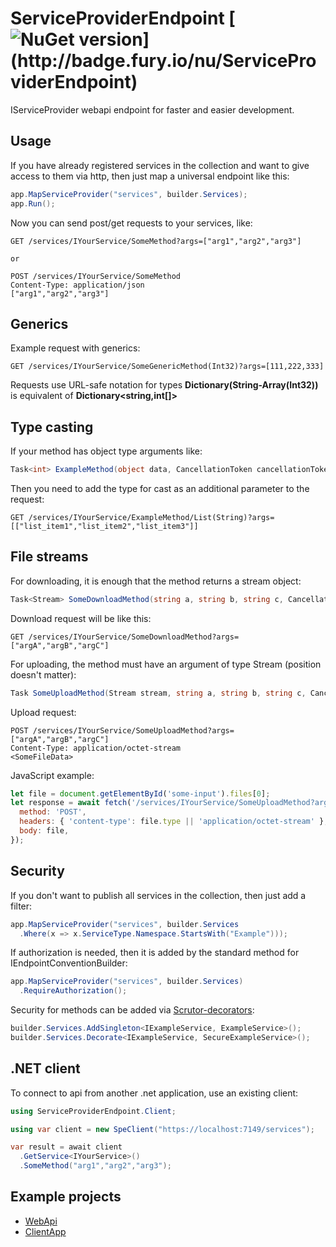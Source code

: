 # ServiceProviderEndpoint [![NuGet version](https://badge.fury.io/nu/ServiceProviderEndpoint.svg?)](http://badge.fury.io/nu/ServiceProviderEndpoint)
IServiceProvider webapi endpoint for faster and easier development.


## Usage
If you have already registered services in the collection and want to give access to them via http, then just map a universal endpoint like this:
```C#
app.MapServiceProvider("services", builder.Services);
app.Run();
```

Now you can send post/get requests to your services, like:
```
GET /services/IYourService/SomeMethod?args=["arg1","arg2","arg3"]

or

POST /services/IYourService/SomeMethod
Content-Type: application/json
["arg1","arg2","arg3"]
```


## Generics
Example request with generics:
```
GET /services/IYourService/SomeGenericMethod(Int32)?args=[111,222,333]
```
Requests use URL-safe notation for types **Dictionary(String-Array(Int32))** is equivalent of **Dictionary<string,int[]>** 


## Type casting
If your method has object type arguments like:
```C#
Task<int> ExampleMethod(object data, CancellationToken cancellationToken);
```
Then you need to add the type for cast as an additional parameter to the request:
```
GET /services/IYourService/ExampleMethod/List(String)?args=[["list_item1","list_item2","list_item3"]]
```


## File streams
For downloading, it is enough that the method returns a stream object:
```C#
Task<Stream> SomeDownloadMethod(string a, string b, string c, CancellationToken cancellationToken);
```
Download request will be like this:
```
GET /services/IYourService/SomeDownloadMethod?args=["argA","argB","argC"]
```


For uploading, the method must have an argument of type Stream (position doesn't matter):
```C#
Task SomeUploadMethod(Stream stream, string a, string b, string c, CancellationToken cancellationToken); 
```
Upload request:
```
POST /services/IYourService/SomeUploadMethod?args=["argA","argB","argC"]
Content-Type: application/octet-stream
<SomeFileData>
```
JavaScript example:
```js
let file = document.getElementById('some-input').files[0];
let response = await fetch('/services/IYourService/SomeUploadMethod?args='+encodeURIComponent(JSON.stringify(["argA","argB","argC"])), {
  method: 'POST',
  headers: { 'content-type': file.type || 'application/octet-stream' },
  body: file,
});
```

## Security
If you don't want to publish all services in the collection, then just add a filter:
```C#
app.MapServiceProvider("services", builder.Services
  .Where(x => x.ServiceType.Namespace.StartsWith("Example")));
```

If authorization is needed, then it is added by the standard method for IEndpointConventionBuilder:
```C#
app.MapServiceProvider("services", builder.Services)
  .RequireAuthorization();
```

Security for methods can be added via [Scrutor-decorators](https://github.com/khellang/Scrutor):
```C#
builder.Services.AddSingleton<IExampleService, ExampleService>();
builder.Services.Decorate<IExampleService, SecureExampleService>();
```


## .NET client
To connect to api from another .net application, use an existing client:
```C#
using ServiceProviderEndpoint.Client;

using var client = new SpeClient("https://localhost:7149/services");

var result = await client
  .GetService<IYourService>()
  .SomeMethod("arg1","arg2","arg3");
```


## Example projects
* [WebApi](https://github.com/mustaddon/ServiceProviderEndpoint/tree/main/Examples/Example.WebApi)
* [ClientApp](https://github.com/mustaddon/ServiceProviderEndpoint/tree/main/Examples/Example.Client)

